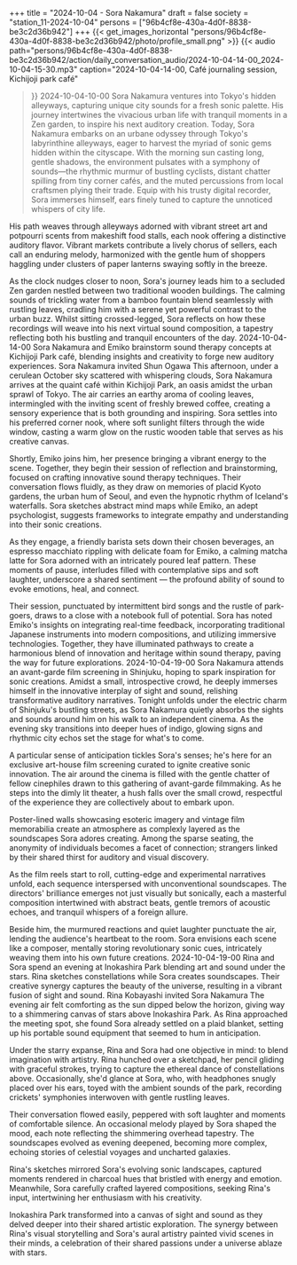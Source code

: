 +++
title = "2024-10-04 - Sora Nakamura"
draft = false
society = "station_11-2024-10-04"
persons = ["96b4cf8e-430a-4d0f-8838-be3c2d36b942"]
+++
{{< get_images_horizontal "persons/96b4cf8e-430a-4d0f-8838-be3c2d36b942/photo/profile_small.png" >}}
{{< audio
    path="persons/96b4cf8e-430a-4d0f-8838-be3c2d36b942/action/daily_conversation_audio/2024-10-04-14-00_2024-10-04-15-30.mp3" 
    caption="2024-10-04-14-00, Café journaling session, Kichijoji park café"
>}}
2024-10-04-10-00
Sora Nakamura ventures into Tokyo's hidden alleyways, capturing unique city sounds for a fresh sonic palette. His journey intertwines the vivacious urban life with tranquil moments in a Zen garden, to inspire his next auditory creation.
Today, Sora Nakamura embarks on an urbane odyssey through Tokyo's labyrinthine alleyways, eager to harvest the myriad of sonic gems hidden within the cityscape. With the morning sun casting long, gentle shadows, the environment pulsates with a symphony of sounds—the rhythmic murmur of bustling cyclists, distant chatter spilling from tiny corner cafés, and the muted percussions from local craftsmen plying their trade. Equip with his trusty digital recorder, Sora immerses himself, ears finely tuned to capture the unnoticed whispers of city life.

His path weaves through alleyways adorned with vibrant street art and potpourri scents from makeshift food stalls, each nook offering a distinctive auditory flavor. Vibrant markets contribute a lively chorus of sellers, each call an enduring melody, harmonized with the gentle hum of shoppers haggling under clusters of paper lanterns swaying softly in the breeze.

As the clock nudges closer to noon, Sora's journey leads him to a secluded Zen garden nestled between two traditional wooden buildings. The calming sounds of trickling water from a bamboo fountain blend seamlessly with rustling leaves, cradling him with a serene yet powerful contrast to the urban buzz. Whilst sitting crossed-legged, Sora reflects on how these recordings will weave into his next virtual sound composition, a tapestry reflecting both his bustling and tranquil encounters of the day.
2024-10-04-14-00
Sora Nakamura and Emiko brainstorm sound therapy concepts at Kichijoji Park café, blending insights and creativity to forge new auditory experiences.
Sora Nakamura invited Shun Ogawa
This afternoon, under a cerulean October sky scattered with whispering clouds, Sora Nakamura arrives at the quaint café within Kichijoji Park, an oasis amidst the urban sprawl of Tokyo. The air carries an earthy aroma of cooling leaves, intermingled with the inviting scent of freshly brewed coffee, creating a sensory experience that is both grounding and inspiring. Sora settles into his preferred corner nook, where soft sunlight filters through the wide window, casting a warm glow on the rustic wooden table that serves as his creative canvas.

Shortly, Emiko joins him, her presence bringing a vibrant energy to the scene. Together, they begin their session of reflection and brainstorming, focused on crafting innovative sound therapy techniques. Their conversation flows fluidly, as they draw on memories of placid Kyoto gardens, the urban hum of Seoul, and even the hypnotic rhythm of Iceland's waterfalls. Sora sketches abstract mind maps while Emiko, an adept psychologist, suggests frameworks to integrate empathy and understanding into their sonic creations.

As they engage, a friendly barista sets down their chosen beverages, an espresso macchiato rippling with delicate foam for Emiko, a calming matcha latte for Sora adorned with an intricately poured leaf pattern. These moments of pause, interludes filled with contemplative sips and soft laughter, underscore a shared sentiment — the profound ability of sound to evoke emotions, heal, and connect. 

Their session, punctuated by intermittent bird songs and the rustle of park-goers, draws to a close with a notebook full of potential. Sora has noted Emiko's insights on integrating real-time feedback, incorporating traditional Japanese instruments into modern compositions, and utilizing immersive technologies. Together, they have illuminated pathways to create a harmonious blend of innovation and heritage within sound therapy, paving the way for future explorations.
2024-10-04-19-00
Sora Nakamura attends an avant-garde film screening in Shinjuku, hoping to spark inspiration for sonic creations. Amidst a small, introspective crowd, he deeply immerses himself in the innovative interplay of sight and sound, relishing transformative auditory narratives.
Tonight unfolds under the electric charm of Shinjuku's bustling streets, as Sora Nakamura quietly absorbs the sights and sounds around him on his walk to an independent cinema. As the evening sky transitions into deeper hues of indigo, glowing signs and rhythmic city echos set the stage for what's to come. 

A particular sense of anticipation tickles Sora's senses; he's here for an exclusive art-house film screening curated to ignite creative sonic innovation. The air around the cinema is filled with the gentle chatter of fellow cinephiles drawn to this gathering of avant-garde filmmaking. As he steps into the dimly lit theater, a hush falls over the small crowd, respectful of the experience they are collectively about to embark upon. 

Poster-lined walls showcasing esoteric imagery and vintage film memorabilia create an atmosphere as complexly layered as the soundscapes Sora adores creating. Among the sparse seating, the anonymity of individuals becomes a facet of connection; strangers linked by their shared thirst for auditory and visual discovery.

As the film reels start to roll, cutting-edge and experimental narratives unfold, each sequence interspersed with unconventional soundscapes. The directors' brilliance emerges not just visually but sonically, each a masterful composition intertwined with abstract beats, gentle tremors of acoustic echoes, and tranquil whispers of a foreign allure. 

Beside him, the murmured reactions and quiet laughter punctuate the air, lending the audience's heartbeat to the room. Sora envisions each scene like a composer, mentally storing revolutionary sonic cues, intricately weaving them into his own future creations.
2024-10-04-19-00
Rina and Sora spend an evening at Inokashira Park blending art and sound under the stars. Rina sketches constellations while Sora creates soundscapes. Their creative synergy captures the beauty of the universe, resulting in a vibrant fusion of sight and sound.
Rina Kobayashi invited Sora Nakamura
The evening air felt comforting as the sun dipped below the horizon, giving way to a shimmering canvas of stars above Inokashira Park. As Rina approached the meeting spot, she found Sora already settled on a plaid blanket, setting up his portable sound equipment that seemed to hum in anticipation.

Under the starry expanse, Rina and Sora had one objective in mind: to blend imagination with artistry. Rina hunched over a sketchpad, her pencil gliding with graceful strokes, trying to capture the ethereal dance of constellations above. Occasionally, she'd glance at Sora, who, with headphones snugly placed over his ears, toyed with the ambient sounds of the park, recording crickets' symphonies interwoven with gentle rustling leaves.

Their conversation flowed easily, peppered with soft laughter and moments of comfortable silence. An occasional melody played by Sora shaped the mood, each note reflecting the shimmering overhead tapestry. The soundscapes evolved as evening deepened, becoming more complex, echoing stories of celestial voyages and uncharted galaxies.

Rina's sketches mirrored Sora's evolving sonic landscapes, captured moments rendered in charcoal hues that bristled with energy and emotion. Meanwhile, Sora carefully crafted layered compositions, seeking Rina's input, intertwining her enthusiasm with his creativity.

Inokashira Park transformed into a canvas of sight and sound as they delved deeper into their shared artistic exploration. The synergy between Rina's visual storytelling and Sora's aural artistry painted vivid scenes in their minds, a celebration of their shared passions under a universe ablaze with stars.

